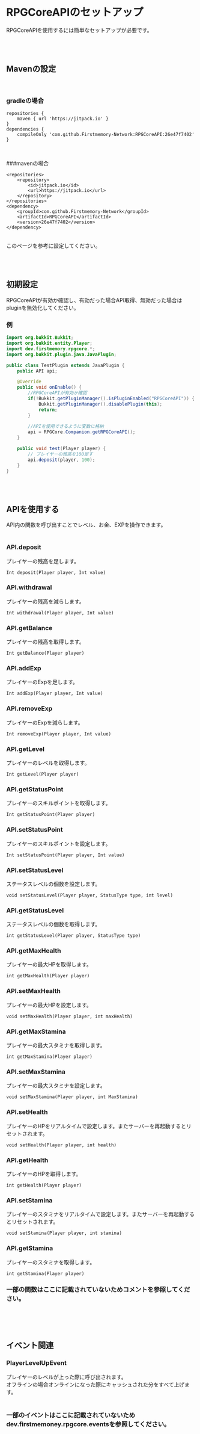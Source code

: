 # RPGCoreAPIのセットアップ
RPGCoreAPIを使用するには簡単なセットアップが必要です。<br>

<br><br>
## Mavenの設定

<br>

### gradleの場合
```
repositories {
	maven { url 'https://jitpack.io' }
}
dependencies {
	compileOnly 'com.github.Firstmemory-Network:RPGCoreAPI:26e47f7402'
}
```
<br>

###mavenの場合
```
<repositories>
	<repository>
		<id>jitpack.io</id>
		<url>https://jitpack.io</url>
	</repository>
</repositories>
<dependency>
	<groupId>com.github.Firstmemory-Network</groupId>
	<artifactId>RPGCoreAPI</artifactId>
	<version>26e47f7402</version>
</dependency>
```
<br>
このページを参考に設定してください。

<br><br>
## 初期設定
RPGCoreAPIが有効か確認し、有効だった場合API取得、無効だった場合はpluginを無効化してください。
### 例
```java
import org.bukkit.Bukkit;
import org.bukkit.entity.Player;
import dev.firstmemory.rpgcore.*;
import org.bukkit.plugin.java.JavaPlugin;

public class TestPlugin extends JavaPlugin {
    public API api;

    @Override
    public void onEnable() {
        //RPGCoreAPIが有効か確認
        if(!Bukkit.getPluginManager().isPluginEnabled("RPGCoreAPI")) {
            Bukkit.getPluginManager().disablePlugin(this);
            return;
        }
        
        //APIを使用できるように変数に格納
        api = RPGCore.Companion.getRPGCoreAPI();
    }

    public void test(Player player) {
        // プレイヤーの残高を100足す
        api.deposit(player, 100);
    }
}
```
<br><br>
## APIを使用する
API内の関数を呼び出すことでレベル、お金、EXPを操作できます。
<br>
<br>
### API.deposit
プレイヤーの残高を足します。
```
Int deposit(Player player, Int value)
```
### API.withdrawal
プレイヤーの残高を減らします。
```
Int withdrawal(Player player, Int value)
```
### API.getBalance
プレイヤーの残高を取得します。
```
Int getBalance(Player player)
```
### API.addExp
プレイヤーのExpを足します。
```
Int addExp(Player player, Int value)
```
### API.removeExp
プレイヤーのExpを減らします。
```
Int removeExp(Player player, Int value)
```
### API.getLevel
プレイヤーのレベルを取得します。
```
Int getLevel(Player player)
```
### API.getStatusPoint
プレイヤーのスキルポイントを取得します。
```
Int getStatusPoint(Player player)
```
### API.setStatusPoint
プレイヤーのスキルポイントを設定します。
```
Int setStatusPoint(Player player, Int value)
```
### API.setStatusLevel
ステータスレベルの個数を設定します。
```
void setStatusLevel(Player player, StatusType type, int level)
```
### API.getStatusLevel
ステータスレベルの個数を取得します。
```
int getStatusLevel(Player player, StatusType type)
```
### API.getMaxHealth
プレイヤーの最大HPを取得します。
```
int getMaxHealth(Player player)
```
### API.setMaxHealth
プレイヤーの最大HPを設定します。
```
void setMaxHealth(Player player, int maxHealth)
```
### API.getMaxStamina
プレイヤーの最大スタミナを取得します。
```
int getMaxStamina(Player player)
```
### API.setMaxStamina
プレイヤーの最大スタミナを設定します。
```
void setMaxStamina(Player player, int MaxStamina)
```
### API.setHealth
プレイヤーのHPをリアルタイムで設定します。またサーバーを再起動するとリセットされます。
```
void setHealth(Player player, int health)
```
### API.getHealth
プレイヤーのHPを取得します。
```
int getHealth(Player player)
```
### API.setStamina
プレイヤーのスタミナをリアルタイムで設定します。またサーバーを再起動するとリセットされます。
```
void setStamina(Player player, int stamina)
```
### API.getStamina
プレイヤーのスタミナを取得します。
```
int getStamina(Player player)
```

### 一部の関数はここに記載されていないためコメントを参照してください。

<br><br><br>
## イベント関連
### PlayerLevelUpEvent
プレイヤーのレベルが上った際に呼び出されます。<br>
オフラインの場合オンラインになった際にキャッシュされた分をすべて上げます。<br>
<br>
### 一部のイベントはここに記載されていないためdev.firstmemoney.rpgcore.eventsを参照してください。
